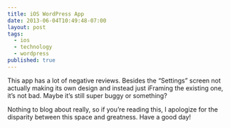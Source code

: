 ```yaml
---
title: iOS WordPress App
date: 2013-06-04T10:49:48-07:00
layout: post
tags:
  - ios
  - technology
  - wordpress
published: true
---
```

This app has a lot of negative reviews. Besides the &#8220;Settings&#8221; screen not actually making its own design and instead just iFraming the existing one, it&#8217;s not bad. Maybe it&#8217;s still super buggy or something?

Nothing to blog about really, so if you&#8217;re reading this, I apologize for the disparity between this space and greatness. Have a good day!

<!--more-->
